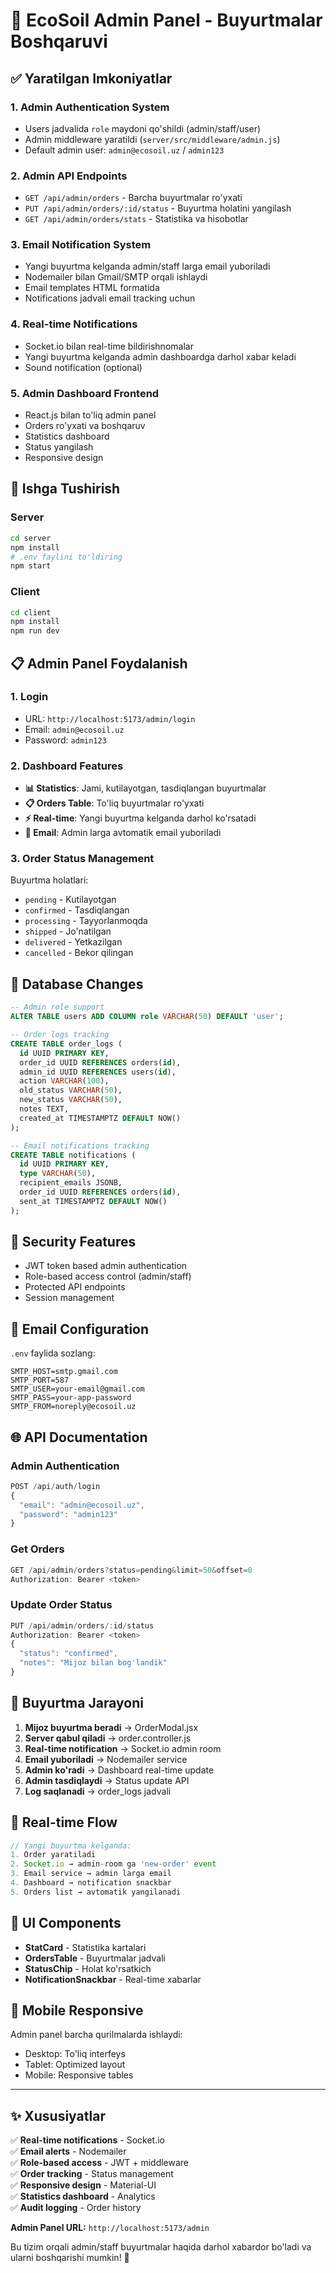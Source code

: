 # 🛒 EcoSoil Admin Panel - Buyurtmalar Boshqaruvi

## ✅ Yaratilgan Imkoniyatlar

### 1. **Admin Authentication System**
- Users jadvalida `role` maydoni qo'shildi (admin/staff/user)
- Admin middleware yaratildi (`server/src/middleware/admin.js`)
- Default admin user: `admin@ecosoil.uz` / `admin123`

### 2. **Admin API Endpoints**
- `GET /api/admin/orders` - Barcha buyurtmalar ro'yxati
- `PUT /api/admin/orders/:id/status` - Buyurtma holatini yangilash  
- `GET /api/admin/orders/stats` - Statistika va hisobotlar

### 3. **Email Notification System**
- Yangi buyurtma kelganda admin/staff larga email yuboriladi
- Nodemailer bilan Gmail/SMTP orqali ishlaydi
- Email templates HTML formatida
- Notifications jadvali email tracking uchun

### 4. **Real-time Notifications**
- Socket.io bilan real-time bildirishnomalar
- Yangi buyurtma kelganda admin dashboardga darhol xabar keladi
- Sound notification (optional)

### 5. **Admin Dashboard Frontend**
- React.js bilan to'liq admin panel
- Orders ro'yxati va boshqaruv
- Statistics dashboard
- Status yangilash
- Responsive design

## 🚀 Ishga Tushirish

### Server
```bash
cd server
npm install
# .env faylini to'ldiring
npm start
```

### Client  
```bash
cd client
npm install
npm run dev
```

## 📋 Admin Panel Foydalanish

### 1. Login
- URL: `http://localhost:5173/admin/login`
- Email: `admin@ecosoil.uz`
- Password: `admin123`

### 2. Dashboard Features
- **📊 Statistics**: Jami, kutilayotgan, tasdiqlangan buyurtmalar
- **📋 Orders Table**: To'liq buyurtmalar ro'yxati
- **⚡ Real-time**: Yangi buyurtma kelganda darhol ko'rsatadi
- **📧 Email**: Admin larga avtomatik email yuboriladi

### 3. Order Status Management
Buyurtma holatlari:
- `pending` - Kutilayotgan
- `confirmed` - Tasdiqlangan
- `processing` - Tayyorlanmoqda  
- `shipped` - Jo'natilgan
- `delivered` - Yetkazilgan
- `cancelled` - Bekor qilingan

## 🔧 Database Changes

```sql
-- Admin role support
ALTER TABLE users ADD COLUMN role VARCHAR(50) DEFAULT 'user';

-- Order logs tracking  
CREATE TABLE order_logs (
  id UUID PRIMARY KEY,
  order_id UUID REFERENCES orders(id),
  admin_id UUID REFERENCES users(id),
  action VARCHAR(100),
  old_status VARCHAR(50),
  new_status VARCHAR(50), 
  notes TEXT,
  created_at TIMESTAMPTZ DEFAULT NOW()
);

-- Email notifications tracking
CREATE TABLE notifications (
  id UUID PRIMARY KEY,
  type VARCHAR(50),
  recipient_emails JSONB,
  order_id UUID REFERENCES orders(id),
  sent_at TIMESTAMPTZ DEFAULT NOW()
);
```

## 🔐 Security Features

- JWT token based admin authentication
- Role-based access control (admin/staff)
- Protected API endpoints
- Session management

## 📧 Email Configuration

`.env` faylida sozlang:
```env
SMTP_HOST=smtp.gmail.com
SMTP_PORT=587
SMTP_USER=your-email@gmail.com  
SMTP_PASS=your-app-password
SMTP_FROM=noreply@ecosoil.uz
```

## 🌐 API Documentation

### Admin Authentication
```javascript
POST /api/auth/login
{
  "email": "admin@ecosoil.uz",
  "password": "admin123"
}
```

### Get Orders
```javascript 
GET /api/admin/orders?status=pending&limit=50&offset=0
Authorization: Bearer <token>
```

### Update Order Status
```javascript
PUT /api/admin/orders/:id/status
Authorization: Bearer <token>
{
  "status": "confirmed",
  "notes": "Mijoz bilan bog'landik"
}
```

## 🎯 Buyurtma Jarayoni

1. **Mijoz buyurtma beradi** → OrderModal.jsx
2. **Server qabul qiladi** → order.controller.js  
3. **Real-time notification** → Socket.io admin room
4. **Email yuboriladi** → Nodemailer service
5. **Admin ko'radi** → Dashboard real-time update
6. **Admin tasdiqlaydi** → Status update API
7. **Log saqlanadi** → order_logs jadvali

## 🔄 Real-time Flow

```javascript
// Yangi buyurtma kelganda:
1. Order yaratiladi
2. Socket.io → admin-room ga 'new-order' event
3. Email service → admin larga email
4. Dashboard → notification snackbar
5. Orders list → avtomatik yangilanadi
```

## 🎨 UI Components

- **StatCard** - Statistika kartalari
- **OrdersTable** - Buyurtmalar jadvali  
- **StatusChip** - Holat ko'rsatkich
- **NotificationSnackbar** - Real-time xabarlar

## 📱 Mobile Responsive

Admin panel barcha qurilmalarda ishlaydi:
- Desktop: To'liq interfeys
- Tablet: Optimized layout
- Mobile: Responsive tables

---

## ✨ Xususiyatlar

✅ **Real-time notifications** - Socket.io  
✅ **Email alerts** - Nodemailer  
✅ **Role-based access** - JWT + middleware  
✅ **Order tracking** - Status management  
✅ **Responsive design** - Material-UI  
✅ **Statistics dashboard** - Analytics  
✅ **Audit logging** - Order history  

**Admin Panel URL:** `http://localhost:5173/admin`

Bu tizim orqali admin/staff buyurtmalar haqida darhol xabardor bo'ladi va ularni boshqarishi mumkin! 🚀
